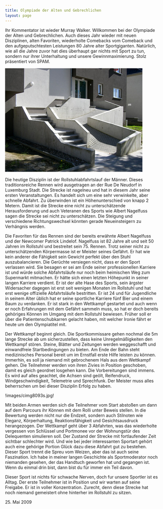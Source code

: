 ```yaml
---
title: Olympiade der Alten und Gebrechlichen
layout: page
---
```

Ihr Kommentator ist wieder Murray Walker. Willkommen bei der Olympiade der Alten und Gebrechlichen. Auch dieses Jahr wieder mit neuen Disziplinen, alten Favoriten, wiederholte Comebacks vom Comeback und den aufgeputschtesten Leistungen 80 Jahre alter Sportgiganten. Natürlich, wie all die Jahre zuvor hat dies überhaupt gar nichts mit Sport zu tun, sondern nur ihrer Unterhaltung und unsere Gewinnmaximierung. Stolz präsentiert von SPAM.

![](images/cimg8092s.jpg)

Die heutige Disziplin ist der Rollstuhlabfahrtslauf der Männer. Dieses traditionsreiche Rennen wird ausgetragen an der Rue De Neudorf in Luxemburg Stadt.
Die Strecke ist nagelneu und hat in diesem Jahr seine ersten Veranstaltungen. Es handelt sich um eine sehr verwinkelte, aber schnelle Abfahrt. Zu überwinden ist ein Höhenunterschied von knapp 2 Metern. Damit ist die Strecke eine nicht zu unterschätzende Herausforderung und auch Veteranen des Sports wie Albert Nagelfuss sagen die Strecke sei nicht zu unterschätzen. Die Steigung und verschiedene Richtungswechsel könnten gerade Neueinsteigern zu Verhängnis werden.

Die Favoriten für das Rennen sind der bereits erwähnte Albert Nagelfuss und der Newcomer Patrick Lindelof.
Nagelfuss ist 82 Jahre alt und seit 50 Jahren im Rollstuhl und bestreitet sein 75. Rennen. Trotz seiner nicht zu unterschätzenden Körpermasse ist er Meister seines Gefährt. Er hat wie kein anderer die Fähigkeit sein Gewicht perfekt über den Stuhl auszubalancieren. Die Gerüchte versiegen nicht, dass er den Sport verlassen wird. Sie besagen er sei am Ende seiner professionellen Karriere ist und würde solche Abfahrtsläufe nur noch beim heimischen Weg zum Supermarkt mitmachen. Er hätte sich einen letzten Höhepunkt in seiner langen Karriere verdient. Er ist der alte Hase des Sports, sein ärgster Widersacher dagegen ist erst seit wenigen Monaten im Rollstuhl und hat erst wenige offizielle Abfahrtsläufe bestritten. Er ist 24 und für Jugendliche in seinem Alter üblich hat er seine sportliche Karriere fünf Bier und einem Baum zu verdanken. Er ist stark in den Wettkampf gestartet und auch wenn er noch Erfahrungen mit dem Gefährt sammeln muss, so hat er doch bereits gehöriges Können im Umgang mit dem Rollstuhl bewiesen. Früher soll er über die Patientenschubkarren gelacht haben, mit welcher Ironie fährt er heute um den Olympiatitel mit.

Der Wettkampf beginnt gleich. Die Sportkommissare gehen nochmal die 5m lange Strecke ab um sicherzustellen, dass keine Unregelmäßigkeiten den Wettkampf stören. Steine, Blätter und Zeitungen werden weggeschafft und einwandfreie Startbedingungen zu bieten. Am Ende der Bahn steht medizinisches Personal bereit um im Ernstfall erste Hilfe leisten zu können. Immerhin, es soll ja niemand mit gebrochenem Hals aus dem Wettkampf gehen.
Die Teilnehmer werden von ihren Zivies in Position geschoben, damit es gleich geordnet losgehen kann. Die Vorbereitungen sind immens. Es wird auf alles geachtet, die Achsen sind geölt, Reifendruck, Windgeschwindigkeit, Telemetrie und Sprechfunk. Der Meister muss alles beherrschen um bei dieser Disziplin Erfolg zu haben.

!images/cimg8093s.jpg!

Mit beiden Armen werden sich die Teilnehmer vom Start abstoßen um dann auf dem Parcours ihr Können mit dem Rolli unter Beweis stellen. In die Bewertung werden nicht nur die Endzeit, sondern auch Stilnoten wie Eleganz, Körperhaltung, Reaktionsfähigkeit und Gesichtsausdruck herangezogen. Der Wettkampf geht über 3 Abfahrten, was das wiederholte vergessen von Schlüssel und Portmonee vor der Wohnungstür des Delequenten simulieren soll. Der Zustand der Strecke mit fortlaufender Zeit sichtbar schlechter wird. Und wie bei jeder interessanten Sportart gehört auch eine gehörige Portion Glück dazu diese Abfahrt gut zu bestehen. Dieser Sport trennt die Spreu vom Weizen, aber das ist auch seine Faszination. Ich habe in meiner langen Geschichte als Sportmoderator noch niemanden gesehen, der das Handtuch geworfen hat und gegangen ist. Wenn du einmal drin bist, dann bist du für immer ein Teil davon.

Dieser Sport ist nichts für schwache Nerven, doch fur unsere Sportler ist es Alltag.
Der erste Teilnehmer ist in Position und wir warten auf seine Freigabe. Er ist in voller Konzentration. Zurecht, denn diese Strecke hat noch niemand gemeistert ohne hinterher im Rollstuhl zu sitzen.

<date>25. Mai 2009</date>
